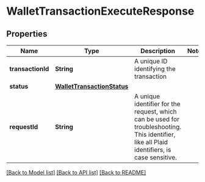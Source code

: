 # WalletTransactionExecuteResponse

## Properties
Name | Type | Description | Notes
------------ | ------------- | ------------- | -------------
**transactionId** | **String** | A unique ID identifying the transaction | 
**status** | [**WalletTransactionStatus**](WalletTransactionStatus.md) |  | 
**requestId** | **String** | A unique identifier for the request, which can be used for troubleshooting. This identifier, like all Plaid identifiers, is case sensitive. | 

[[Back to Model list]](../README.md#documentation-for-models) [[Back to API list]](../README.md#documentation-for-api-endpoints) [[Back to README]](../README.md)


